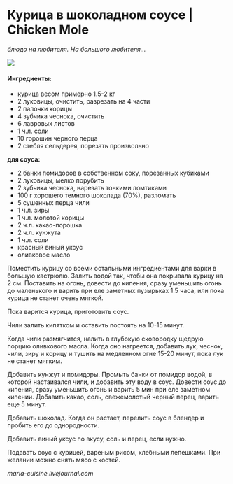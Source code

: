 # Курица в шоколадном соусе \| Chicken Mole

_блюдо на любителя. На большого любителя..._

![](https://s-media-cache-ak0.pinimg.com/236x/3b/10/84/3b1084575ed5cc6ee7b3665222d77a81.jpg)

#### Ингредиенты:

* курица весом примерно 1.5-2 кг
* 2 луковицы, очистить, разрезать на 4 части
* 2 палочки корицы
* 4 зубчика чеснока, очистить
* 6 лавровых листов
* 1 ч.л. соли
* 10 горошин черного перца
* 2 стебля сельдерея, порезать произвольно

**для соуса:**

* 2 банки помидоров в собственном соку, порезанных кубиками
* 2 луковицы, мелко порубить
* 2 зубчика чеснока, нарезать тонкими ломтиками
* 100 г хорошего темного шоколада \(70%\), разломать
* 5 сушенных перца чили
* 1 ч.л. зиры
* 1 ч.л. молотой корицы
* 2 ч.л. какао-порошка
* 2 ч.л. кунжута
* 1 ч.л. соли
* красный виный уксус
* оливковое масло

Поместить курицу со всеми остальными ингредиентами для варки в большую кастрюлю. Залить водой так, чтобы она покрывала курицу на 2 см. Поставить на огонь, довести до кипения, сразу уменьшить огонь до маленького и варить при еле заметных пузырьках 1.5 часа, или пока курица не станет очень мягкой.

Пока варится курица, приготовить соус.

Чили залить кипятком и оставить постоять на 10-15 минут.

Когда чили размягчится, налить в глубокую сковородку щедрую порцию оливкового масла. Когда оно нагреется, добавить лук, чеснок, чили, зиру и корицу и тушить на медленном огне 15-20 минут, пока лук не станет мягким.

Добавить кунжут и помидоры. Промыть банки от помидор водой, в которой настаивался чили, и добавить эту воду в соус. Довести соус до кипения, сразу уменьшить огонь и варить 5 мин при еле заметном кипении. Добавить какао, соль, свежемолотый черный перец, варить еще 5 минут.

Добавить шоколад. Когда он растает, перелить соус в блендер и пробить его до однородности.

Добавить виный уксус по вкусу, соль и перец, если нужно.

Подавать соус с курицей, вареным рисом, хлебными лепешками. При желании можно снять мясо с костей.

_maria-cuisine.livejournal.com_

